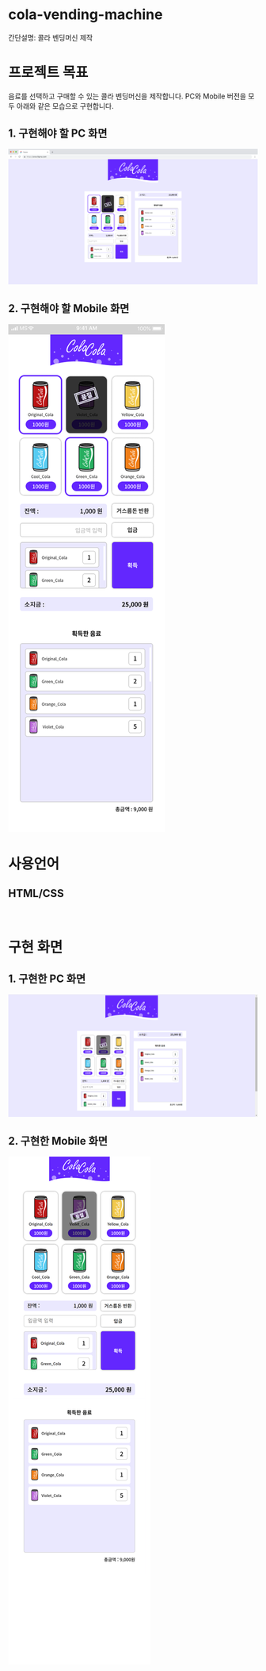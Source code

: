 # cola-vending-machine
간단설명: 콜라 벤딩머신 제작

# 프로젝트 목표
음료를 선택하고 구매할 수 있는 콜라 벤딩머신을 제작합니다. PC와 Mobile 버전을 모두 아래와 같은 모습으로 구현합니다.
## 1. 구현해야 할 PC 화면
![구현해야 할 PC 화면](README_img/%ED%8C%8C%EC%9D%B4%EB%84%90%20%EC%BD%94%EB%94%A9%ED%85%8C%EC%8A%A4%ED%8A%B8_7%EB%B2%88_PC.png)

## 2. 구현해야 할 Mobile 화면
![구현해야 할 Mobile 화면](README_img/%ED%8C%8C%EC%9D%B4%EB%84%90%20%EC%BD%94%EB%94%A9%ED%85%8C%EC%8A%A4%ED%8A%B8_7%EB%B2%88_Mobile.png)

# 사용언어
## HTML/CSS

</br>

# 구현 화면

## 1. 구현한 PC 화면

![구현한 PC 화면](README_img/%EA%B5%AC%ED%98%84%ED%99%94%EB%A9%B4_PC.PNG)

## 2. 구현한 Mobile 화면
![구현한 Mobile 화면](README_img/%EA%B5%AC%ED%98%84%ED%99%94%EB%A9%B4_%EB%AA%A8%EB%B0%94%EC%9D%BC.png)

